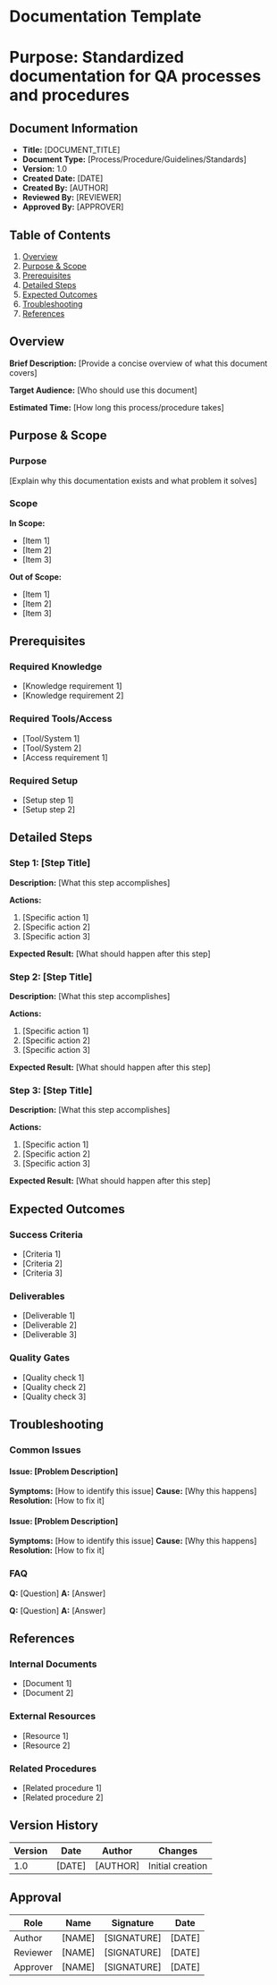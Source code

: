 # Documentation Template
# Purpose: Standardized documentation for QA processes and procedures

## Document Information
- **Title:** [DOCUMENT_TITLE]
- **Document Type:** [Process/Procedure/Guidelines/Standards]
- **Version:** 1.0
- **Created Date:** [DATE]
- **Created By:** [AUTHOR]
- **Reviewed By:** [REVIEWER]
- **Approved By:** [APPROVER]

## Table of Contents
1. [Overview](#overview)
2. [Purpose & Scope](#purpose--scope)
3. [Prerequisites](#prerequisites)
4. [Detailed Steps](#detailed-steps)
5. [Expected Outcomes](#expected-outcomes)
6. [Troubleshooting](#troubleshooting)
7. [References](#references)

## Overview
**Brief Description:** [Provide a concise overview of what this document covers]

**Target Audience:** [Who should use this document]

**Estimated Time:** [How long this process/procedure takes]

## Purpose & Scope

### Purpose
[Explain why this documentation exists and what problem it solves]

### Scope
**In Scope:**
- [Item 1]
- [Item 2]
- [Item 3]

**Out of Scope:**
- [Item 1]
- [Item 2]
- [Item 3]

## Prerequisites

### Required Knowledge
- [Knowledge requirement 1]
- [Knowledge requirement 2]

### Required Tools/Access
- [Tool/System 1]
- [Tool/System 2]
- [Access requirement 1]

### Required Setup
- [Setup step 1]
- [Setup step 2]

## Detailed Steps

### Step 1: [Step Title]
**Description:** [What this step accomplishes]

**Actions:**
1. [Specific action 1]
2. [Specific action 2]
3. [Specific action 3]

**Expected Result:** [What should happen after this step]

### Step 2: [Step Title]
**Description:** [What this step accomplishes]

**Actions:**
1. [Specific action 1]
2. [Specific action 2]
3. [Specific action 3]

**Expected Result:** [What should happen after this step]

### Step 3: [Step Title]
**Description:** [What this step accomplishes]

**Actions:**
1. [Specific action 1]
2. [Specific action 2]
3. [Specific action 3]

**Expected Result:** [What should happen after this step]

## Expected Outcomes

### Success Criteria
- [Criteria 1]
- [Criteria 2]
- [Criteria 3]

### Deliverables
- [Deliverable 1]
- [Deliverable 2]
- [Deliverable 3]

### Quality Gates
- [Quality check 1]
- [Quality check 2]
- [Quality check 3]

## Troubleshooting

### Common Issues

#### Issue: [Problem Description]
**Symptoms:** [How to identify this issue]
**Cause:** [Why this happens]
**Resolution:** [How to fix it]

#### Issue: [Problem Description]
**Symptoms:** [How to identify this issue]
**Cause:** [Why this happens]
**Resolution:** [How to fix it]

### FAQ
**Q:** [Question]
**A:** [Answer]

**Q:** [Question]
**A:** [Answer]

## References

### Internal Documents
- [Document 1]
- [Document 2]

### External Resources
- [Resource 1]
- [Resource 2]

### Related Procedures
- [Related procedure 1]
- [Related procedure 2]

## Version History
| Version | Date | Author | Changes |
|---------|------|--------|---------|
| 1.0 | [DATE] | [AUTHOR] | Initial creation |

## Approval
| Role | Name | Signature | Date |
|------|------|-----------|------|
| Author | [NAME] | [SIGNATURE] | [DATE] |
| Reviewer | [NAME] | [SIGNATURE] | [DATE] |
| Approver | [NAME] | [SIGNATURE] | [DATE] |